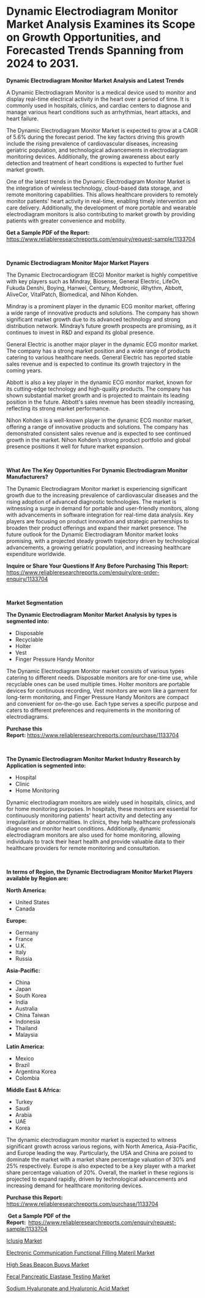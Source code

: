 <p><h1>Dynamic Electrodiagram Monitor Market Analysis Examines its Scope on Growth Opportunities, and Forecasted Trends Spanning from 2024 to 2031.</h1></p><p><strong>Dynamic Electrodiagram Monitor Market Analysis and Latest Trends</strong></p>
<p><p>A Dynamic Electrodiagram Monitor is a medical device used to monitor and display real-time electrical activity in the heart over a period of time. It is commonly used in hospitals, clinics, and cardiac centers to diagnose and manage various heart conditions such as arrhythmias, heart attacks, and heart failure.</p><p>The Dynamic Electrodiagram Monitor Market is expected to grow at a CAGR of 5.6% during the forecast period. The key factors driving this growth include the rising prevalence of cardiovascular diseases, increasing geriatric population, and technological advancements in electrodiagram monitoring devices. Additionally, the growing awareness about early detection and treatment of heart conditions is expected to further fuel market growth.</p><p>One of the latest trends in the Dynamic Electrodiagram Monitor Market is the integration of wireless technology, cloud-based data storage, and remote monitoring capabilities. This allows healthcare providers to remotely monitor patients' heart activity in real-time, enabling timely intervention and care delivery. Additionally, the development of more portable and wearable electrodiagram monitors is also contributing to market growth by providing patients with greater convenience and mobility.</p></p>
<p><strong>Get a Sample PDF of the Report:&nbsp;</strong> <a href="https://www.reliableresearchreports.com/enquiry/request-sample/1133704">https://www.reliableresearchreports.com/enquiry/request-sample/1133704</a></p>
<p>&nbsp;</p>
<p><strong>Dynamic Electrodiagram Monitor Major Market Players</strong></p>
<p><p>The Dynamic Electrocardiogram (ECG) Monitor market is highly competitive with key players such as Mindray, Biosense, General Electric, LifeOn, Fukuda Denshi, Boying, Hanwei, Century, Medtronic, iRhythm, Abbott, AliveCor, VitalPatch, Biomedical, and Nihon Kohden. </p><p>Mindray is a prominent player in the dynamic ECG monitor market, offering a wide range of innovative products and solutions. The company has shown significant market growth due to its advanced technology and strong distribution network. Mindray’s future growth prospects are promising, as it continues to invest in R&D and expand its global presence.</p><p>General Electric is another major player in the dynamic ECG monitor market. The company has a strong market position and a wide range of products catering to various healthcare needs. General Electric has reported stable sales revenue and is expected to continue its growth trajectory in the coming years.</p><p>Abbott is also a key player in the dynamic ECG monitor market, known for its cutting-edge technology and high-quality products. The company has shown substantial market growth and is projected to maintain its leading position in the future. Abbott's sales revenue has been steadily increasing, reflecting its strong market performance.</p><p>Nihon Kohden is a well-known player in the dynamic ECG monitor market, offering a range of innovative products and solutions. The company has demonstrated consistent sales revenue and is expected to see continued growth in the market. Nihon Kohden’s strong product portfolio and global presence positions it well for future market expansion.</p></p>
<p>&nbsp;</p>
<p><strong>What Are The Key Opportunities For Dynamic Electrodiagram Monitor Manufacturers?</strong></p>
<p><p>The Dynamic Electrodiagram Monitor market is experiencing significant growth due to the increasing prevalence of cardiovascular diseases and the rising adoption of advanced diagnostic technologies. The market is witnessing a surge in demand for portable and user-friendly monitors, along with advancements in software integration for real-time data analysis. Key players are focusing on product innovation and strategic partnerships to broaden their product offerings and expand their market presence. The future outlook for the Dynamic Electrodiagram Monitor market looks promising, with a projected steady growth trajectory driven by technological advancements, a growing geriatric population, and increasing healthcare expenditure worldwide.</p></p>
<p><strong>Inquire or Share Your Questions If Any Before Purchasing This Report:</strong> <a href="https://www.reliableresearchreports.com/enquiry/pre-order-enquiry/1133704">https://www.reliableresearchreports.com/enquiry/pre-order-enquiry/1133704</a></p>
<p>&nbsp;</p>
<p><strong>Market Segmentation</strong></p>
<p><strong>The Dynamic Electrodiagram Monitor Market Analysis by types is segmented into:</strong></p>
<p><ul><li>Disposable</li><li>Recyclable</li><li>Holter</li><li>Vest</li><li>Finger Pressure Handy Monitor</li></ul></p>
<p><p>The Dynamic Electrodiagram Monitor market consists of various types catering to different needs. Disposable monitors are for one-time use, while recyclable ones can be used multiple times. Holter monitors are portable devices for continuous recording, Vest monitors are worn like a garment for long-term monitoring, and Finger Pressure Handy Monitors are compact and convenient for on-the-go use. Each type serves a specific purpose and caters to different preferences and requirements in the monitoring of electrodiagrams.</p></p>
<p><strong>Purchase this Report:&nbsp;</strong><a href="https://www.reliableresearchreports.com/purchase/1133704">https://www.reliableresearchreports.com/purchase/1133704</a></p>
<p>&nbsp;</p>
<p><strong>The Dynamic Electrodiagram Monitor Market Industry Research by Application is segmented into:</strong></p>
<p><ul><li>Hospital</li><li>Clinic</li><li>Home Monitoring</li></ul></p>
<p><p>Dynamic electrodiagram monitors are widely used in hospitals, clinics, and for home monitoring purposes. In hospitals, these monitors are essential for continuously monitoring patients' heart activity and detecting any irregularities or abnormalities. In clinics, they help healthcare professionals diagnose and monitor heart conditions. Additionally, dynamic electrodiagram monitors are also used for home monitoring, allowing individuals to track their heart health and provide valuable data to their healthcare providers for remote monitoring and consultation.</p></p>
<p>&nbsp;</p>
<p><strong>In terms of Region, the Dynamic Electrodiagram Monitor Market Players available by Region are:</strong></p>
<p>
    <p> <strong> North America: </strong>
        <ul>
            <li>United States</li>
            <li>Canada</li>
        </ul>
        </p> 
    <p> <strong> Europe: </strong>
        <ul>
            <li>Germany</li>
            <li>France</li>
            <li>U.K.</li>
            <li>Italy</li>
            <li>Russia</li>
        </ul>
        </p> 
    <p> <strong> Asia-Pacific: </strong>
        <ul>
            <li>China</li>
            <li>Japan</li>
            <li>South Korea</li>
            <li>India</li>
            <li>Australia</li>
            <li>China Taiwan</li>
            <li>Indonesia</li>
            <li>Thailand</li>
            <li>Malaysia</li>
        </ul>
        </p> 
    <p> <strong> Latin America: </strong>
        <ul>
            <li>Mexico</li>
            <li>Brazil</li>
            <li>Argentina Korea</li>
            <li>Colombia</li>
        </ul>
        </p> 
    <p> <strong> Middle East & Africa: </strong>
        <ul>
            <li>Turkey</li>
            <li>Saudi</li>
            <li>Arabia</li>
            <li>UAE</li>
            <li>Korea</li>
        </ul>
    </p>
    </p>
<p><p>The dynamic electrodiagram monitor market is expected to witness significant growth across various regions, with North America, Asia-Pacific, and Europe leading the way. Particularly, the USA and China are poised to dominate the market with a market share percentage valuation of 30% and 25% respectively. Europe is also expected to be a key player with a market share percentage valuation of 20%. Overall, the market in these regions is projected to expand rapidly, driven by technological advancements and increasing demand for healthcare monitoring devices.</p></p>
<p><strong>Purchase this Report: </strong><a href="https://www.reliableresearchreports.com/purchase/1133704">https://www.reliableresearchreports.com/purchase/1133704</a></p>
<p>&nbsp;<strong>Get a Sample PDF of the Report:&nbsp;&nbsp;</strong><a href="https://www.reliableresearchreports.com/enquiry/request-sample/1133704">https://www.reliableresearchreports.com/enquiry/request-sample/1133704</a></p>
<p><strong></strong></p>
<p><p><a href="https://medium.com/@emmyrolfson8689/analyzing-iclusig-market-global-industry-perspective-and-forecast-2024-to-2031-70f921c5cc68">Iclusig Market</a></p><p><a href="https://issuu.com/reportprime-2/docs/electronic-communication-functional-filling-materi">Electronic Communication Functional Filling Materil Market</a></p><p><a href="https://github.com/WillieWoodard/Market-Research-Report-List-3/blob/main/high-seas-beacon-buoys-market.md">High Seas Beacon Buoys Market</a></p><p><a href="https://issuu.com/reportprime-2/docs/fecal-pancreatic-elastase-testing-market-size-2030">Fecal Pancreatic Elastase Testing Market</a></p><p><a href="https://medium.com/@katherineshort5445/sodium-hyaluronate-and-hyaluronic-acid-market-insight-market-trends-growth-forecasted-from-2024-fc718926568f">Sodium Hyaluronate and Hyaluronic Acid Market</a></p></p>